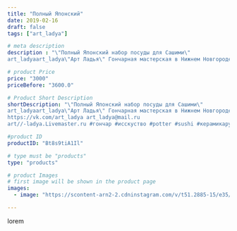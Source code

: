 ```yaml
---
title: "Полный Японский"
date: 2019-02-16
draft: false
tags: ["art_ladya"]

# meta description
description : "\"Полный Японский набор посуды для Сашими\" 
art_ladyaart_ladya\"Арт Ладья\" Гончарная мастерская в Нижнем Новгороде. Изготовление керамики и мастер//-классы по"

# product Price
price: "3000"
priceBefore: "3600.0"

# Product Short Description
shortDescription: "\"Полный Японский набор посуды для Сашими\" 
art_ladyaart_ladya\"Арт Ладья\" Гончарная мастерская в Нижнем Новгороде. Изготовление керамики и мастер//-классы по обучению. 
https://vk.com/art_ladya art_ladya@mail.ru 
art//-ladya.Livemaster.ru #гончар #исскуство #potter #sushi #керамикаручнаяработа #гончарнаямастерская #керамиканазаказ #handmade #посудаизглины #керамика #гончарнаяпосуда #эксклюзивнаякерамика #painter #dishes #sashimi #ceramicar #сашими #claygoods #restaurant #earthenware #ceramic #design #japanese #суши #plate #ceramicart #японскаякухня #авторскаякерамика"

#product ID
productID: "Bt8s9tiA1Il"

# type must be "products"
type: "products"

# product Images
# first image will be shown in the product page
images:
  - image: "https://scontent-arn2-2.cdninstagram.com/v/t51.2885-15/e35/50851589_780670032312785_5709032258368943596_n.jpg?tp=1&_nc_ht=scontent-arn2-2.cdninstagram.com&_nc_cat=105&_nc_ohc=f6Jo6l-D_gAAX8X9qoT&ccb=7-4&oh=60217f4882d7940cfff1648f4e864104&oe=60834629&_nc_sid=86f79a&ig_cache_key=MTk4MDY1NTY5MDk1OTc3MDE0OQ%3D%3D.2-ccb7-4"

---
```

lorem
